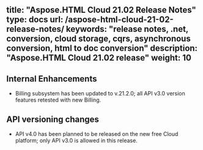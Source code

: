 title: "Aspose.HTML Cloud 21.02 Release Notes"
type: docs
url: /aspose-html-cloud-21-02-release-notes/
keywords: "release notes, .net, conversion, cloud storage, cqrs, asynchronous conversion, html to doc conversion"
description: "Aspose.HTML Cloud 21.02 release"
weight: 10
---

## Internal Enhancements
- Billing subsystem has been updated to v.21.2.0; all API v3.0 version features retested with new Billing. 

## API versioning changes
- API v4.0 has been planned to be released on the new free Cloud platform; only API v3.0 is allowed in this release.
